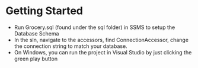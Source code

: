 # Getting Started
* Run Grocery.sql (found under the sql folder) in SSMS to setup the Database Schema
* In the sln, navigate to the accessors, find ConnectionAccessor, change the connection string to match your database.
* On Windows, you can run the project in Visual Studio by just clicking the green play button
